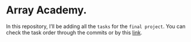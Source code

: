 # Array Academy.

In this repository, I’ll be adding all the `tasks` for the `final project`.
You can check the task order through the commits or by this [link](https://github.com/ahvvad/Array/commits/main/).

 
